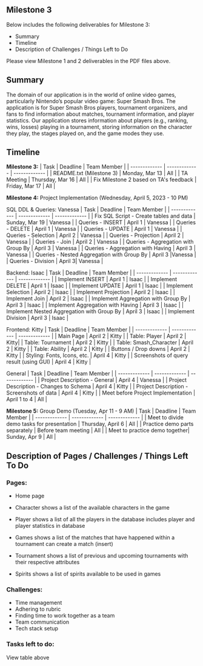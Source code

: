 ## Milestone 3
Below includes the following deliverables for Milestone 3:
- Summary
- Timeline
- Description of Challenges / Things Left to Do

Please view Milestone 1 and 2 deliverables in the PDF files above.

## Summary
The domain of our application is in the world of online video games, particularly Nintendo’s popular video game: Super Smash Bros. The application is for Super Smash Bros players, tournament organizers, and fans to find information about matches, tournament information, and  player statistics. Our application stores information about players (e.g., ranking, wins, losses) playing in a tournament, storing information on the character they play, the stages played on, and the game modes they use.

## Timeline

**Milestone 3:**
| Task          | Deadline      |  Team Member  |
| ------------- | ------------- | ------------- |
| README.txt (Milestone 3) | Monday, Mar 13 | All |
| TA Meeting | Thursday, Mar 16 | All |
| Fix Milestone 2 based on TA's feedback | Friday, Mar 17  | All |


**Milestone 4:** Project Implementation (Wednesday, April 5, 2023 - 10 PM)

SQL DDL & Queries: Vanessa
| Task          | Deadline      |  Team Member  |
| ------------- | ------------- | ------------- |
| Fix SQL Script - Create tables and data | Sunday, Mar 19 | Vanessa |
| Queries - INSERT  | April 1 | Vanessa |
| Queries - DELETE | April 1 | Vanessa  |
| Queries - UPDATE | April 1 | Vanessa  |
| Queries - Selection | April 2 | Vanessa |
| Queries - Projection | April 2 | Vanessa |
| Queries - Join | April 2 | Vanessa  |
| Queries - Aggregation with Group By | April 3 | Vanessa |
| Queries - Aggregation with Having | April 3 | Vanessa  |
| Queries - Nested Aggregation with Group By | April 3 |Vanessa |
| Queries - Division | April 3| Vanessa |

Backend: Isaac
| Task          | Deadline      |  Team Member  |
| ------------- | ------------- | ------------- |
| Implement INSERT  | April 1 | Isaac |
| Implement DELETE | April 1 | Isaac  |
| Implement UPDATE | April 1 | Isaac  |
| Implement Selection | April 2 | Isaac |
| Implement Projection | April 2 | Isaac  |
| Implement Join | April 2 | Isaac  |
| Implement Aggregation with Group By | April 3 | Isaac  |
| Implement Aggregation with Having | April 3 | Isaac   |
| Implement Nested Aggregation with Group By | April 3 | Isaac  |
| Implement Division | April 3 | Isaac |

Frontend: Kitty
| Task          | Deadline      |  Team Member  |
| ------------- | ------------- | ------------- |
| Main Page | April 2 | Kitty |
| Table: Player | April 2 | Kitty|
| Table: Tournament | April 2 | Kitty |
| Table: Smash_Character | April 2  | Kitty  |
| Table: Ability | April 2 | Kitty  |
| Buttons / Drop downs | April 2 | Kitty  |
| Styling: Fonts, Icons, etc. | April 4 | Kitty |
| Screenshots of query result (using GUI) | April 4 | Kitty  |

General
| Task          | Deadline      |  Team Member  |
| ------------- | ------------- | ------------- |
| Project Description - General  | April 4 | Vanessa  |
| Project Description - Changes to Schema | April 4 | Kitty  |
| Project Description - Screenshots of data  | April 4 | Kitty |
| Meet before Project Implementation | April 1 to 4 | All  |


**Milestone 5:** Group Demo (Tuesday, Apr 11 - 9 AM)
| Task          | Deadline      |  Team Member  |
| ------------- | ------------- | ------------- |
| Meet to divide demo tasks for presentation | Thursday, April 6 | All |
| Practice demo parts separately | Before team meeting | All |
| Meet to practice demo together| Sunday, Apr 9 | All |


## Description of Pages / Challenges / Things Left To Do

### Pages:

* Home page

* Character
shows a list of the available characters in the game

* Player
shows a list of all the players in the database
includes player and player statistics in database

* Games
shows a list of the matches that have happened within a tournament
can create a match (insert)

* Tournament
shows a list of previous and upcoming tournaments with their respective attributes

* Spirits 
shows a list of spirits available to be used in games


### Challenges:

* Time management
* Adhering to rubric 
* Finding time to work together as a team
* Team communication
* Tech stack setup

### Tasks left to do:

View table above
